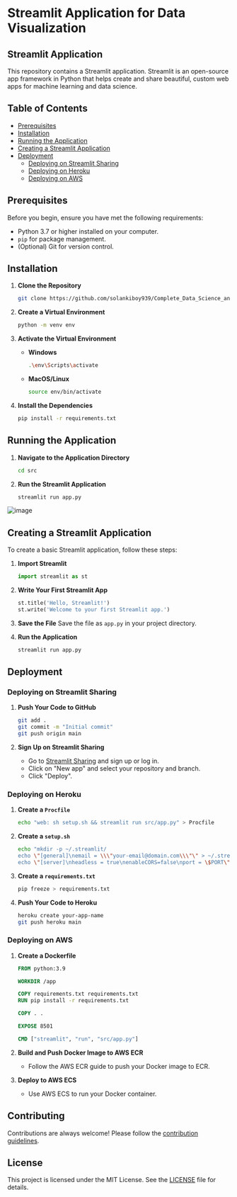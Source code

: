 # Streamlit Application for Data Visualization

## Streamlit Application

This repository contains a Streamlit application. Streamlit is an open-source app framework in Python that helps create and share beautiful, custom web apps for machine learning and data science.

## Table of Contents
- [Prerequisites](#prerequisites)
- [Installation](#installation)
- [Running the Application](#running-the-application)
- [Creating a Streamlit Application](#creating-a-streamlit-application)
- [Deployment](#deployment)
  - [Deploying on Streamlit Sharing](#deploying-on-streamlit-sharing)
  - [Deploying on Heroku](#deploying-on-heroku)
  - [Deploying on AWS](#deploying-on-aws)

## Prerequisites

Before you begin, ensure you have met the following requirements:
- Python 3.7 or higher installed on your computer.
- `pip` for package management.
- (Optional) Git for version control.

## Installation

1. **Clone the Repository**
    ```sh
    git clone https://github.com/solankiboy939/Complete_Data_Science_and_Machine_Learning/tree/main/Python/File_With_Python/Library_For_Deployment
    ```

2. **Create a Virtual Environment**
    ```sh
    python -m venv env
    ```

3. **Activate the Virtual Environment**

    - **Windows**
        ```sh
        .\env\Scripts\activate
        ```
    - **MacOS/Linux**
        ```sh
        source env/bin/activate
        ```

4. **Install the Dependencies**
    ```sh
    pip install -r requirements.txt
    ```

## Running the Application

1. **Navigate to the Application Directory**
    ```sh
    cd src
    ```

2. **Run the Streamlit Application**
    ```sh
    streamlit run app.py
    ```

![image](https://github.com/solankiboy939/Complete_Data_Science_and_Machine_Learning/assets/119101769/f3340a99-922f-409d-8237-8a5c97b08123)


## Creating a Streamlit Application

To create a basic Streamlit application, follow these steps:

1. **Import Streamlit**
    ```python
    import streamlit as st
    ```

2. **Write Your First Streamlit App**
    ```python
    st.title('Hello, Streamlit!')
    st.write('Welcome to your first Streamlit app.')
    ```

3. **Save the File**
    Save the file as `app.py` in your project directory.

4. **Run the Application**
    ```sh
    streamlit run app.py
    ```

## Deployment

### Deploying on Streamlit Sharing

1. **Push Your Code to GitHub**
    ```sh
    git add .
    git commit -m "Initial commit"
    git push origin main
    ```

2. **Sign Up on Streamlit Sharing**
    - Go to [Streamlit Sharing](https://share.streamlit.io/) and sign up or log in.
    - Click on "New app" and select your repository and branch.
    - Click "Deploy".

### Deploying on Heroku

1. **Create a `Procfile`**
    ```sh
    echo "web: sh setup.sh && streamlit run src/app.py" > Procfile
    ```

2. **Create a `setup.sh`**
    ```sh
    echo "mkdir -p ~/.streamlit/
    echo \"[general]\nemail = \\\"your-email@domain.com\\\"\" > ~/.streamlit/credentials.toml
    echo \"[server]\nheadless = true\nenableCORS=false\nport = \$PORT\" > ~/.streamlit/config.toml" > setup.sh
    ```

3. **Create a `requirements.txt`**
    ```sh
    pip freeze > requirements.txt
    ```

4. **Push Your Code to Heroku**
    ```sh
    heroku create your-app-name
    git push heroku main
    ```

### Deploying on AWS

1. **Create a Dockerfile**
    ```Dockerfile
    FROM python:3.9

    WORKDIR /app

    COPY requirements.txt requirements.txt
    RUN pip install -r requirements.txt

    COPY . .

    EXPOSE 8501

    CMD ["streamlit", "run", "src/app.py"]
    ```

2. **Build and Push Docker Image to AWS ECR**
    - Follow the AWS ECR guide to push your Docker image to ECR.

3. **Deploy to AWS ECS**
    - Use AWS ECS to run your Docker container.

## Contributing

Contributions are always welcome! Please follow the [contribution guidelines](CONTRIBUTING.md).

## License

This project is licensed under the MIT License. See the [LICENSE](LICENSE) file for details.
